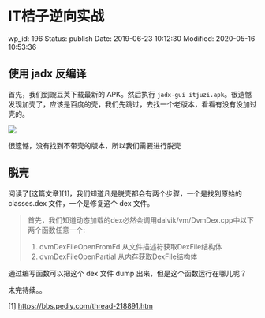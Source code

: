 # IT桔子逆向实战


wp_id: 196
Status: publish
Date: 2019-06-23 10:12:30
Modified: 2020-05-16 10:53:36


## 使用 jadx 反编译

首先，我们到豌豆荚下载最新的 APK。然后执行 `jadx-gui itjuzi.apk`。很遗憾发现加壳了，应该是百度的壳，我们先跳过，去找一个老版本，看看有没有没加过壳的。

![](https://yifei.me/wp-content/uploads/2019/06/WX20190623-094348@2x.png)

很遗憾，没有找到不带壳的版本，所以我们需要进行脱壳

## 脱壳

阅读了[这篇文章][1]，我们知道凡是脱壳都会有两个步骤，一个是找到原始的 classes.dex 文件，一个是修复这个 dex 文件。

> 首先，我们知道动态加载的dex必然会调用dalvik/vm/DvmDex.cpp中以下两个函数任意一个:
> 1. dvmDexFileOpenFromFd  从文件描述符获取DexFile结构体
> 2. dvmDexFileOpenPartial    从内存获取DexFile结构体

通过编写函数可以把这个 dex 文件 dump 出来，但是这个函数运行在哪儿呢？

未完待续。。



[1] https://bbs.pediy.com/thread-218891.htm